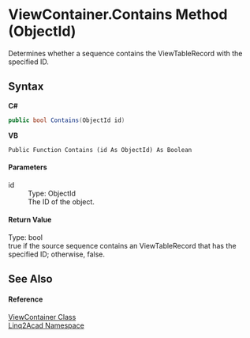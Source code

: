 # ViewContainer.Contains Method (ObjectId)
 

Determines whether a sequence contains the ViewTableRecord with the specified ID.

## Syntax

**C#**<br />
``` C#
public bool Contains(ObjectId id)
```

**VB**<br />
``` VB
Public Function Contains (id As ObjectId) As Boolean
```


#### Parameters
<dl><dt>id</dt><dd>Type: ObjectId<br />The ID of the object.</dd></dl>

#### Return Value
Type: bool<br />true if the source sequence contains an ViewTableRecord that has the specified ID; otherwise, false.

## See Also


#### Reference
<a href="T_Linq2Acad_ViewContainer.md">ViewContainer Class</a><br /><a href="N_Linq2Acad.md">Linq2Acad Namespace</a><br />
